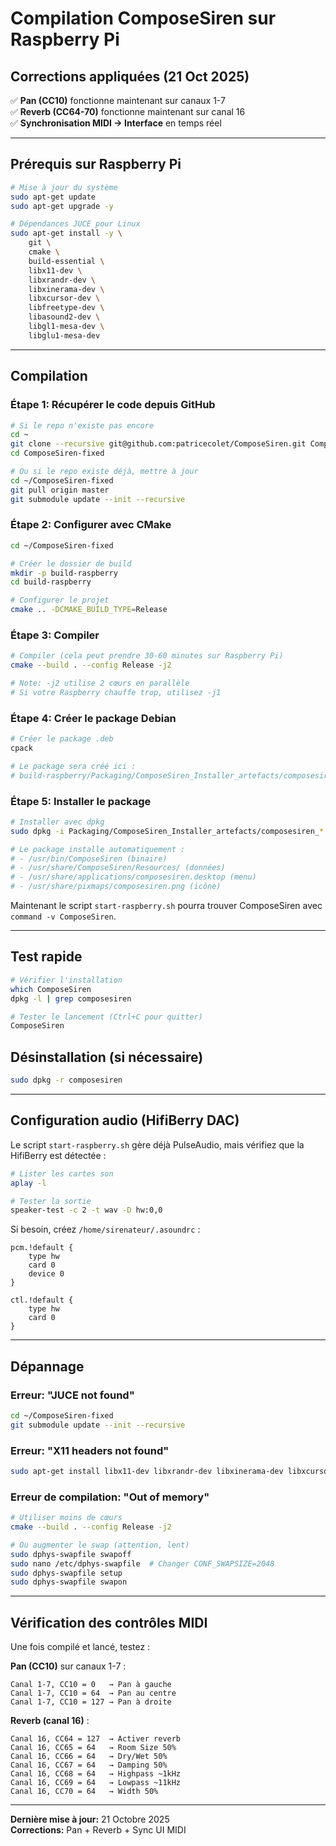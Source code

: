 # Compilation ComposeSiren sur Raspberry Pi

## Corrections appliquées (21 Oct 2025)

✅ **Pan (CC10)** fonctionne maintenant sur canaux 1-7  
✅ **Reverb (CC64-70)** fonctionne maintenant sur canal 16  
✅ **Synchronisation MIDI → Interface** en temps réel  

---

## Prérequis sur Raspberry Pi

```bash
# Mise à jour du système
sudo apt-get update
sudo apt-get upgrade -y

# Dépendances JUCE pour Linux
sudo apt-get install -y \
    git \
    cmake \
    build-essential \
    libx11-dev \
    libxrandr-dev \
    libxinerama-dev \
    libxcursor-dev \
    libfreetype-dev \
    libasound2-dev \
    libgl1-mesa-dev \
    libglu1-mesa-dev
```

---

## Compilation

### Étape 1: Récupérer le code depuis GitHub

```bash
# Si le repo n'existe pas encore
cd ~
git clone --recursive git@github.com:patricecolet/ComposeSiren.git ComposeSiren-fixed
cd ComposeSiren-fixed

# Ou si le repo existe déjà, mettre à jour
cd ~/ComposeSiren-fixed
git pull origin master
git submodule update --init --recursive
```

### Étape 2: Configurer avec CMake

```bash
cd ~/ComposeSiren-fixed

# Créer le dossier de build
mkdir -p build-raspberry
cd build-raspberry

# Configurer le projet
cmake .. -DCMAKE_BUILD_TYPE=Release
```

### Étape 3: Compiler

```bash
# Compiler (cela peut prendre 30-60 minutes sur Raspberry Pi)
cmake --build . --config Release -j2

# Note: -j2 utilise 2 cœurs en parallèle
# Si votre Raspberry chauffe trop, utilisez -j1
```

### Étape 4: Créer le package Debian

```bash
# Créer le package .deb
cpack

# Le package sera créé ici :
# build-raspberry/Packaging/ComposeSiren_Installer_artefacts/composesiren_1.5.0_arm64.deb
```

### Étape 5: Installer le package

```bash
# Installer avec dpkg
sudo dpkg -i Packaging/ComposeSiren_Installer_artefacts/composesiren_*.deb

# Le package installe automatiquement :
# - /usr/bin/ComposeSiren (binaire)
# - /usr/share/ComposeSiren/Resources/ (données)
# - /usr/share/applications/composesiren.desktop (menu)
# - /usr/share/pixmaps/composesiren.png (icône)
```

Maintenant le script `start-raspberry.sh` pourra trouver ComposeSiren avec `command -v ComposeSiren`.

---

## Test rapide

```bash
# Vérifier l'installation
which ComposeSiren
dpkg -l | grep composesiren

# Tester le lancement (Ctrl+C pour quitter)
ComposeSiren
```

## Désinstallation (si nécessaire)

```bash
sudo dpkg -r composesiren
```

---

## Configuration audio (HifiBerry DAC)

Le script `start-raspberry.sh` gère déjà PulseAudio, mais vérifiez que la HifiBerry est détectée :

```bash
# Lister les cartes son
aplay -l

# Tester la sortie
speaker-test -c 2 -t wav -D hw:0,0
```

Si besoin, créez `/home/sirenateur/.asoundrc` :

```
pcm.!default {
    type hw
    card 0
    device 0
}

ctl.!default {
    type hw
    card 0
}
```

---

## Dépannage

### Erreur: "JUCE not found"
```bash
cd ~/ComposeSiren-fixed
git submodule update --init --recursive
```

### Erreur: "X11 headers not found"
```bash
sudo apt-get install libx11-dev libxrandr-dev libxinerama-dev libxcursor-dev
```

### Erreur de compilation: "Out of memory"
```bash
# Utiliser moins de cœurs
cmake --build . --config Release -j2

# Ou augmenter le swap (attention, lent)
sudo dphys-swapfile swapoff
sudo nano /etc/dphys-swapfile  # Changer CONF_SWAPSIZE=2048
sudo dphys-swapfile setup
sudo dphys-swapfile swapon
```

---

## Vérification des contrôles MIDI

Une fois compilé et lancé, testez :

**Pan (CC10)** sur canaux 1-7 :
```
Canal 1-7, CC10 = 0   → Pan à gauche
Canal 1-7, CC10 = 64  → Pan au centre
Canal 1-7, CC10 = 127 → Pan à droite
```

**Reverb (canal 16)** :
```
Canal 16, CC64 = 127  → Activer reverb
Canal 16, CC65 = 64   → Room Size 50%
Canal 16, CC66 = 64   → Dry/Wet 50%
Canal 16, CC67 = 64   → Damping 50%
Canal 16, CC68 = 64   → Highpass ~1kHz
Canal 16, CC69 = 64   → Lowpass ~11kHz
Canal 16, CC70 = 64   → Width 50%
```

---

**Dernière mise à jour:** 21 Octobre 2025  
**Corrections:** Pan + Reverb + Sync UI MIDI

